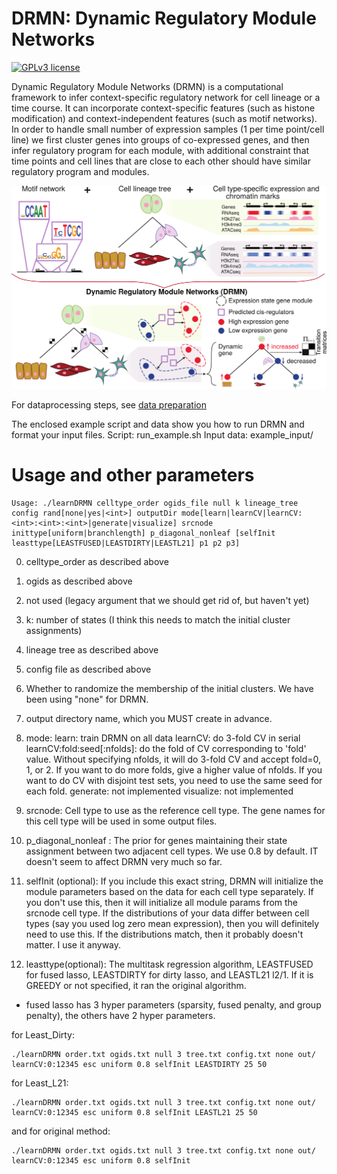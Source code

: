 # DRMN: Dynamic Regulatory Module Networks

[![GPLv3 license](https://img.shields.io/badge/License-GPLv3-blue.svg)](http://perso.crans.org/besson/LICENSE.html)

Dynamic Regulatory Module Networks (DRMN) is a computational framework to infer context-specific regulatory network for cell lineage or a time course. It can incorporate context-specific features (such as histone modification) and context-independent features (such as motif networks). In order to handle small number of expression samples (1 per time point/cell line) we first cluster genes into groups of co-expressed genes, and then infer regulatory program for each module, with additional constraint that time points and cell lines that are close to each other should have similar regulatory program and modules.

![alt text](example_input/drmn_overview.png "Overview of DRMN. Given a cell lineage (or a time course), and context-specific and context-independent features for each cell line, DRMN infers modules of coexpressed genes in each cell line and infers a regulatory program for each module. DRMN allows for change in module assignment of genes across cell lines based on similarity of cell lines and changes in expression of genes.")


For dataprocessing steps, see [data preparation](dataprocessing.md)

The enclosed example script and data show you how to run DRMN and format your input files.
Script: run_example.sh
Input data: example_input/


# Usage and other parameters

```
Usage: ./learnDRMN celltype_order ogids_file null k lineage_tree config rand[none|yes|<int>] outputDir mode[learn|learnCV|learnCV:<int>:<int>:<int>|generate|visualize] srcnode inittype[uniform|branchlength] p_diagonal_nonleaf [selfInit leasttype[LEASTFUSED|LEASTDIRTY|LEASTL21] p1 p2 p3]
```

0. celltype_order as described above
1. ogids as described above
2. not used (legacy argument that we should get rid of, but haven't yet)
3. k: number of states (I think this needs to match the initial cluster assignments)
4. lineage tree as described above
5. config file as described above
6. Whether to randomize the membership of the initial clusters. We have been using "none" for DRMN.
7. output directory name, which you MUST create in advance.
8. mode:
learn: train DRMN on all data
learnCV: do 3-fold CV in serial
learnCV:fold:seed[:nfolds]: do the fold of CV corresponding to 'fold' value. Without specifying nfolds, it will do 3-fold CV and accept fold=0, 1, or 2. If you want to do more folds, give a higher value of nfolds. If you want to do CV with disjoint test sets, you need to use the same seed for each fold.
generate: not implemented
visualize: not implemented
9. srcnode: Cell type to use as the reference cell type. The gene names for this cell type will be used in some output files.
10. p_diagonal_nonleaf : The prior for genes maintaining their state assignment between two adjacent cell types. We use 0.8 by default. IT doesn't seem to affect DRMN very much so far.

11. selfInit (optional): If you include this exact string, DRMN will initialize the module parameters based on the data for each cell type separately. If you don't use this, then it will initialize all module params from the srcnode cell type. If the distributions of your data differ between cell types (say you used log zero mean expression), then you will definitely need to use this. If the distributions match, then it probably doesn't matter. I use it anyway.

12. leasttype(optional): The multitask regression algorithm, LEASTFUSED for fused lasso, LEASTDIRTY for dirty lasso, and LEASTL21 l2/1. If it is GREEDY or not specified, it ran the original algorithm.
   * fused lasso has 3 hyper parameters (sparsity, fused penalty, and group penalty), the others have 2 hyper parameters.

for Least_Dirty:
```
./learnDRMN order.txt ogids.txt null 3 tree.txt config.txt none out/ learnCV:0:12345 esc uniform 0.8 selfInit LEASTDIRTY 25 50
```
for Least_L21:
```
./learnDRMN order.txt ogids.txt null 3 tree.txt config.txt none out/ learnCV:0:12345 esc uniform 0.8 selfInit LEASTL21 25 50
```
and for original method:
```
./learnDRMN order.txt ogids.txt null 3 tree.txt config.txt none out/ learnCV:0:12345 esc uniform 0.8 selfInit
```
